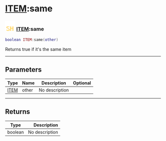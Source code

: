# [ITEM](../item/README.md):same

### <img src="../../.gitbook/assets/shared.png" width="32" height="32" /> [ITEM](../item/README.md):same

```lua
boolean ITEM:same(other)
```

Returns true if it's the same item<br>

-----------------
## Parameters

| Type   | Name | Description | Optional |
| ------ | ---- | ----------- | -------: |
| [ITEM](../item/README.md) | other | No description |  |

-----------------
## Returns

| Type   | Description |
| ------ | ----------: |
| boolean | No description |
